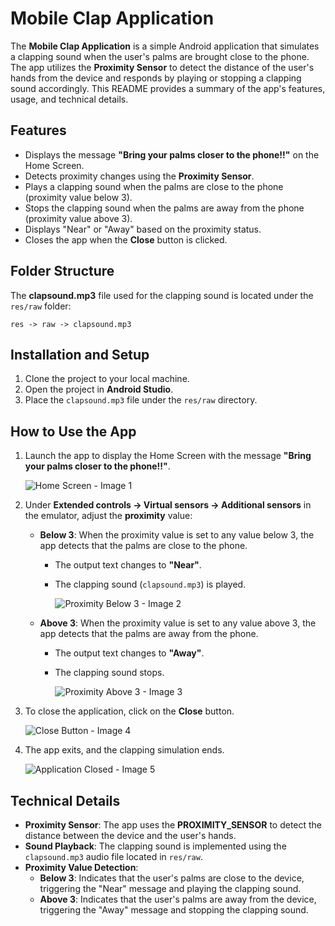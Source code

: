 
# Mobile Clap Application

The **Mobile Clap Application** is a simple Android application that simulates a clapping sound when the user's palms are brought close to the phone. The app utilizes the **Proximity Sensor** to detect the distance of the user's hands from the device and responds by playing or stopping a clapping sound accordingly. This README provides a summary of the app's features, usage, and technical details.

## Features

- Displays the message **"Bring your palms closer to the phone!!"** on the Home Screen.
- Detects proximity changes using the **Proximity Sensor**.
- Plays a clapping sound when the palms are close to the phone (proximity value below 3).
- Stops the clapping sound when the palms are away from the phone (proximity value above 3).
- Displays "Near" or "Away" based on the proximity status.
- Closes the app when the **Close** button is clicked.

## Folder Structure

The **clapsound.mp3** file used for the clapping sound is located under the `res/raw` folder:
```
res -> raw -> clapsound.mp3
```

## Installation and Setup

1. Clone the project to your local machine.
2. Open the project in **Android Studio**.
3. Place the `clapsound.mp3` file under the `res/raw` directory.

## How to Use the App

1. Launch the app to display the Home Screen with the message **"Bring your palms closer to the phone!!"**.

   ![Home Screen - Image 1](image-1.jpg)

2. Under **Extended controls -> Virtual sensors -> Additional sensors** in the emulator, adjust the **proximity** value:
   - **Below 3**: When the proximity value is set to any value below 3, the app detects that the palms are close to the phone.
     - The output text changes to **"Near"**.
     - The clapping sound (`clapsound.mp3`) is played.

       ![Proximity Below 3 - Image 2](image-2.jpg)

   - **Above 3**: When the proximity value is set to any value above 3, the app detects that the palms are away from the phone.
     - The output text changes to **"Away"**.
     - The clapping sound stops.

       ![Proximity Above 3 - Image 3](image-3.png)

3. To close the application, click on the **Close** button.

   ![Close Button - Image 4](image-4.jpg)

4. The app exits, and the clapping simulation ends.

   ![Application Closed - Image 5](image-5.png)

## Technical Details

- **Proximity Sensor**: The app uses the **PROXIMITY_SENSOR** to detect the distance between the device and the user's hands.
- **Sound Playback**: The clapping sound is implemented using the `clapsound.mp3` audio file located in `res/raw`.
- **Proximity Value Detection**:
  - **Below 3**: Indicates that the user's palms are close to the device, triggering the "Near" message and playing the clapping sound.
  - **Above 3**: Indicates that the user's palms are away from the device, triggering the "Away" message and stopping the clapping sound.




